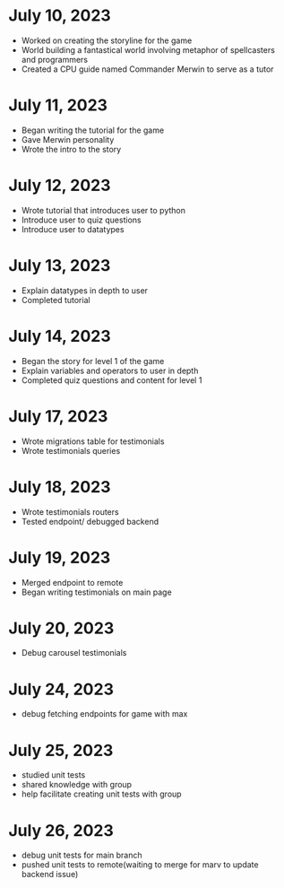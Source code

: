 # **July 10, 2023**

- Worked on creating the storyline for the game
- World building a fantastical world involving metaphor of spellcasters and programmers
- Created a CPU guide named Commander Merwin to serve as a tutor

# **July 11, 2023**

- Began writing the tutorial for the game
- Gave Merwin personality
- Wrote the intro to the story

# **July 12, 2023**

- Wrote tutorial that introduces user to python
- Introduce user to quiz questions
- Introduce user to datatypes

# **July 13, 2023**

- Explain datatypes in depth to user
- Completed tutorial

# **July 14, 2023**

- Began the story for level 1 of the game
- Explain variables and operators to user in depth
- Completed quiz questions and content for level 1

# **July 17, 2023**
- Wrote migrations table for testimonials
- Wrote testimonials queries

# **July 18, 2023**
- Wrote testimonials routers
- Tested endpoint/ debugged backend

# **July 19, 2023**
- Merged endpoint to remote
- Began writing testimonials on main page

# **July 20, 2023**
- Debug carousel testimonials

# **July 24, 2023**
- debug fetching endpoints for game with max

# **July 25, 2023**
- studied unit tests
- shared knowledge with group
- help facilitate creating unit tests with group

# **July 26, 2023**
- debug unit tests for main branch
- pushed unit tests to remote(waiting to merge for marv to update backend issue)
